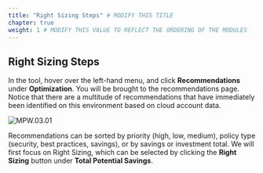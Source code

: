 ```yaml
---
title: "Right Sizing Steps" # MODIFY THIS TITLE
chapter: true
weight: 1 # MODIFY THIS VALUE TO REFLECT THE ORDERING OF THE MODULES
---
```

## Right Sizing Steps

In the tool, hover over the left-hand menu, and click **Recommendations** under **Optimization**. You will be brought to the recommendations page. Notice that there are a multitude of recommendations that have immediately been identified on this environment based on cloud account data.

![MPW.03.01](/images/MPW.03.01.png)

Recommendations can be sorted by priority (high, low, medium), policy type (security, best practices, savings), or by savings or investment total. We will first focus on Right Sizing, which can be selected by clicking the **Right Sizing** button under **Total Potential Savings**. 